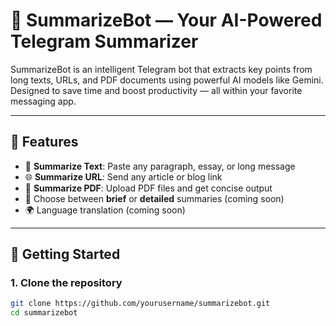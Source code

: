 # 🤖 SummarizeBot — Your AI-Powered Telegram Summarizer

SummarizeBot is an intelligent Telegram bot that extracts key points from long texts, URLs, and PDF documents using powerful AI models like Gemini. Designed to save time and boost productivity — all within your favorite messaging app.

---

## 🔧 Features

- 📝 **Summarize Text**: Paste any paragraph, essay, or long message
- 🌐 **Summarize URL**: Send any article or blog link
- 📄 **Summarize PDF**: Upload PDF files and get concise output
- 🧠 Choose between **brief** or **detailed** summaries (coming soon)
- 🌍 Language translation (coming soon)

---

## 🚀 Getting Started

### 1. Clone the repository

```bash
git clone https://github.com/yourusername/summarizebot.git
cd summarizebot
